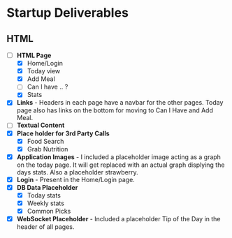# Startup Deliverables

## HTML
- [ ] **HTML Page**
    - [x] Home/Login
    - [x] Today view
    - [x] Add Meal
    - [ ] Can I have .. ?
    - [x] Stats
- [X] **Links** - Headers in each page have a navbar for the other pages. Today page also has links on the bottom for moving to Can I Have and Add Meal.
- [ ] **Textual Content**
- [x] **Place holder for 3rd Party Calls**
    - [x] Food Search
    - [x] Grab Nutrition
- [x] **Application Images** - I included a placeholder image acting as a graph on the today page. It will get replaced with an actual graph displying the days stats. Also a placeholder strawberry.
- [x] **Login** - Present in the Home/Login page.
- [x] **DB Data Placeholder**
    - [x] Today stats
    - [x] Weekly stats
    - [x] Common Picks
- [X] **WebSocket Placeholder** - Included a placeholder Tip of the Day in the header of all pages.